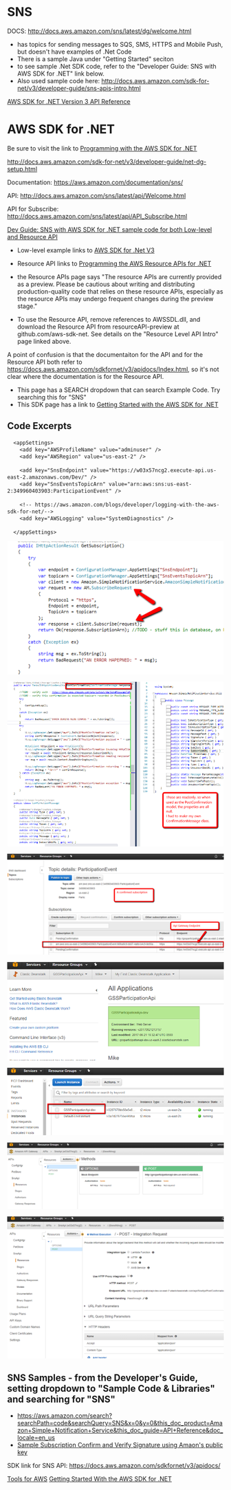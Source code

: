 # SNS

DOCS: http://docs.aws.amazon.com/sns/latest/dg/welcome.html
* has topics for sending messages to SQS, SMS, HTTPS and Mobile Push, but doesn't have examples of .Net Code
* There is a sample Java under "Getting Started" seciton
* to see sample .Net SDK code, refer to the "Developer Guide: SNS with AWS SDK for .NET" link below.
* Also used sample code here: http://docs.aws.amazon.com/sdk-for-net/v3/developer-guide/sns-apis-intro.html

[AWS SDK for .NET Version 3 API Reference](http://docs.aws.amazon.com/sdk-for-net/v3/developer-guide/net-dg-programming-techniques.html)

# AWS SDK for .NET

Be sure to visit the link to [Programming with the AWS SDK for .NET](http://docs.aws.amazon.com/sdk-for-net/v3/developer-guide/net-dg-programming-techniques.html)

http://docs.aws.amazon.com/sdk-for-net/v3/developer-guide/net-dg-setup.html




Documentation: https://aws.amazon.com/documentation/sns/

API: http://docs.aws.amazon.com/sns/latest/api/Welcome.html

API for Subscribe: http://docs.aws.amazon.com/sns/latest/api/API_Subscribe.html




[Dev Guide: SNS with AWS SDK for .NET sample code for both Low-level and Resource API](http://docs.aws.amazon.com/sdk-for-net/v2/developer-guide/sns-apis-intro.html)
* Low-level example links to  [AWS SDK for .Net V3](https://docs.aws.amazon.com/sdkfornet/v3/apidocs/)
* Resource API links to [Programming the AWS Resource APIs for .NET](http://docs.aws.amazon.com/sdk-for-net/v2/developer-guide/resource-level-apis-intro.html#resource-level-apis-intro)

* the Resource APIs page says "The resource APIs are currently provided as a preview. Please be cautious about writing and distributing production-quality code that relies on these resource APIs, especially as the resource APIs may undergo frequent changes during the preview stage."
* To use the Resource API, remove references to AWSSDL.dll, and download the Resource API from resourceAPI-preview at github.com/aws-sdk-net.  See details on the "Resource Level API Intro" page linked above.

A point of confusion is that the documentaiton for the API and for the Resource API both refer to https://docs.aws.amazon.com/sdkfornet/v3/apidocs/Index.html, so it's not clear where the documentation is for the Resource API.
* This page has a SEARCH dropdown that can search Example Code.  Try searching this for "SNS"
* This SDK page has a link to [Getting Started with the AWS SDK for .NET](https://aws.amazon.com/developers/getting-started/net/)

## Code Excerpts
````
  <appSettings>
    <add key="AWSProfileName" value="adminuser" />
    <add key="AWSRegion" value="us-east-2" />
    
    <add key="SnsEndpoint" value="https://w03x57ncg2.execute-api.us-east-2.amazonaws.com/Dev/" />
    <add key="SnsEventsTopicArn" value="arn:aws:sns:us-east-2:349960403903:ParticipationEvent" />
    
    <!-- https://aws.amazon.com/blogs/developer/logging-with-the-aws-sdk-for-net/-->
    <add key="AWSLogging" value="SystemDiagnostics" />
    
  </appSettings>
````


![Subscription](../images/SNS_SubscribeRequestCode.png)

![Confirmation](../images/SNS_PostConfirmationCode.png)

![Confirmed Subscription](../images/SNS_ConfirmedSubscription.png)

![Beanstalk](../images/SNS_BeanstalkApp.png)

![EC2](../images/SNS_EC2_Instance.png)

![ApiGateway](../images/SNS_ApiGatewway.png)

![ApiGateway Headers](../images/SNS_ApiGateway_TransformHeaders.png)


## SNS Samples - from the Developer's Guide, setting dropdown to "Sample Code & Libraries" and searching for "SNS"
* https://aws.amazon.com/search?searchPath=code&searchQuery=SNS&x=0&y=0&this_doc_product=Amazon+Simple+Notification+Service&this_doc_guide=API+Reference&doc_locale=en_us
* [Sample Subscription Confirm and Verify Signature using Amaon's public key](https://aws.amazon.com/code/9387800257078150)





SDK link for SNS API: https://docs.aws.amazon.com/sdkfornet/v3/apidocs/


[Tools for AWS](https://aws.amazon.com/tools/)
[Getting Started With the AWS SDK for .NET](https://aws.amazon.com/developers/getting-started/net/)



